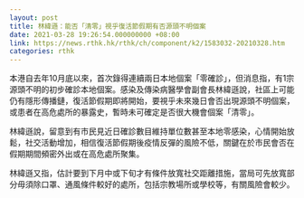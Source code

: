 ```yaml
---
layout: post
title: 林緯遜：能否「清零」視乎復活節假期有否源頭不明個案
date: 2021-03-28 19:26:54.000000000 +08:00
link: https://news.rthk.hk/rthk/ch/component/k2/1583032-20210328.htm
categories: rthk
---
```


本港自去年10月底以來，首次錄得連續兩日本地個案「零確診」，但消息指，有1宗源頭不明的初步確診本地個案。感染及傳染病醫學會副會長林緯遜說，社區上可能仍有隱形傳播鏈，復活節假期即將開始，要視乎未來幾日會否出現源頭不明個案，或患者在高危處所的暴露史，暫時未可確定是否很大機會個案「清零」。

林緯遜說，留意到有市民見近日確診數目維持單位數甚至本地零感染，心情開始放鬆，社交活動增加，相信復活節假期後疫情反彈的風險不低，關鍵在於市民會否在假期期間頻密外出或在高危處所聚集。

林緯遜又指，估計要到下月中或下旬才有條件放寬社交距離措施，當局可先放寬部分毋須除口罩、通風條件較好的處所，包括宗教場所或學校等，有關風險會較少。
